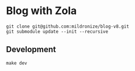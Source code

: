 # Blog with Zola

```
git clone git@github.com:mildronize/blog-v8.git
git submodule update --init --recursive
```

## Development

```
make dev
```